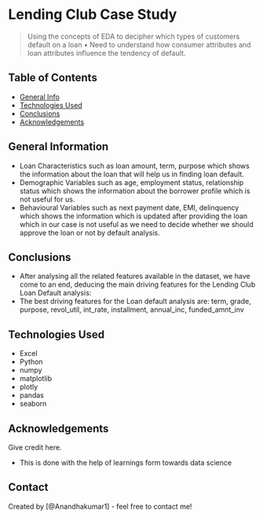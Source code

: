# Lending Club Case Study
> Using the concepts of EDA to decipher which types of customers default on a loan
•	Need to understand how consumer attributes and loan attributes influence the tendency of default.



## Table of Contents
* [General Info](#general-information)
* [Technologies Used](#technologies-used)
* [Conclusions](#conclusions)
* [Acknowledgements](#acknowledgements)

<!-- You can include any other section that is pertinent to your problem -->

## General Information
- Loan Characteristics such as loan amount, term, purpose which shows the information about the loan that will help us in finding loan default.
- Demographic Variables such as age, employment status, relationship status which shows the information about the borrower profile which is not useful for us.
- Behavioural Variables such as next payment date, EMI, delinquency which shows the information which is updated after providing the loan which in our case is not useful as we need to decide whether we should approve the loan or not by default analysis.


<!-- You don't have to answer all the questions - just the ones relevant to your project. -->

## Conclusions
- After analysing all the related features available in the dataset, we have come to an end, deducing the main driving features for the Lending Club Loan Default analysis:
- The best driving features for the Loan default analysis are: term, grade, purpose, revol_util, int_rate, installment, annual_inc, funded_amnt_inv

<!-- You don't have to answer all the questions - just the ones relevant to your project. -->


## Technologies Used
- Excel
- Python
- numpy
- matplotlib
- plotly
- pandas
- seaborn

<!-- As the libraries versions keep on changing, it is recommended to mention the version of library used in this project -->

## Acknowledgements
Give credit here.
- This is done with the help of learnings form towards data science


## Contact
Created by [@Anandhakumar1] - feel free to contact me!


<!-- Optional -->
<!-- ## License -->
<!-- This project is open source and available under the [... License](). -->

<!-- You don't have to include all sections - just the one's relevant to your project -->

